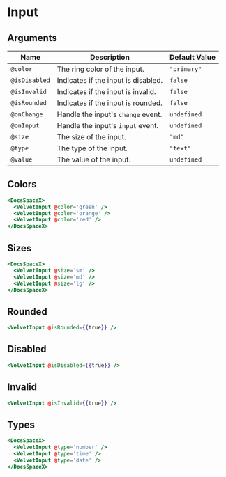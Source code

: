 # Input

## Arguments

| Name          | Description                         | Default Value |
| ------------- | ----------------------------------- | ------------- |
| `@color`      | The ring color of the input.        | `"primary"`   |
| `@isDisabled` | Indicates if the input is disabled. | `false`       |
| `@isInvalid`  | Indicates if the input is invalid.  | `false`       |
| `@isRounded`  | Indicates if the input is rounded.  | `false`       |
| `@onChange`   | Handle the input's `change` event.  | `undefined`   |
| `@onInput`    | Handle the input's `input` event.   | `undefined`   |
| `@size`       | The size of the input.              | `"md"`        |
| `@type`       | The type of the input.              | `"text"`      |
| `@value`      | The value of the input.             | `undefined`   |

## Colors

```hbs preview-template
<DocsSpaceX>
  <VelvetInput @color='green' />
  <VelvetInput @color='orange' />
  <VelvetInput @color='red' />
</DocsSpaceX>
```

## Sizes

```hbs preview-template
<DocsSpaceX>
  <VelvetInput @size='sm' />
  <VelvetInput @size='md' />
  <VelvetInput @size='lg' />
</DocsSpaceX>
```

## Rounded

```hbs preview-template
<VelvetInput @isRounded={{true}} />
```

## Disabled

```hbs preview-template
<VelvetInput @isDisabled={{true}} />
```

## Invalid

```hbs preview-template
<VelvetInput @isInvalid={{true}} />
```

## Types

```hbs preview-template
<DocsSpaceX>
  <VelvetInput @type='number' />
  <VelvetInput @type='time' />
  <VelvetInput @type='date' />
</DocsSpaceX>
```
